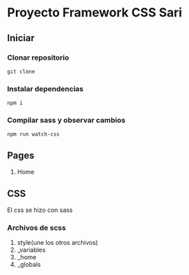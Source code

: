 # Proyecto Framework CSS Sari


## Iniciar

### Clonar repositorio
```
git clone 
```
### Instalar dependencias
```
npm i
```
### Compilar sass y observar cambios
```
npm run watch-css
```

## Pages
1. Home

## CSS
El css se hizo con sass
### Archivos de scss
1. style(une los otros archivos)
2. _variables
3. _home
4. _globals

